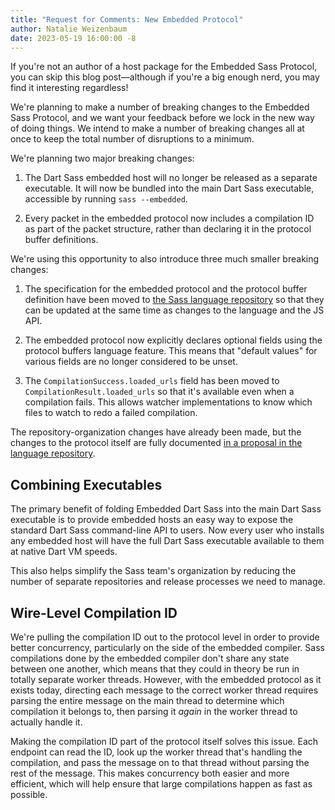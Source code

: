 ```yaml
---
title: "Request for Comments: New Embedded Protocol"
author: Natalie Weizenbaum
date: 2023-05-19 16:00:00 -8
---
```


If you're not an author of a host package for the Embedded Sass Protocol, you
can skip this blog post—although if you're a big enough nerd, you may find it
interesting regardless!

We're planning to make a number of breaking changes to the Embedded Sass
Protocol, and we want your feedback before we lock in the new way of doing
things. We intend to make a number of breaking changes all at once to keep the
total number of disruptions to a minimum.

We're planning two major breaking changes:

1. The Dart Sass embedded host will no longer be released as a separate
   executable. It will now be bundled into the main Dart Sass executable,
   accessible by running `sass --embedded`.

2. Every packet in the embedded protocol now includes a compilation ID as part
   of the packet structure, rather than declaring it in the protocol buffer
   definitions.

We're using this opportunity to also introduce three much smaller breaking
changes:

1. The specification for the embedded protocol and the protocol buffer
   definition have been moved to [the Sass language repository] so that they can
   be updated at the same time as changes to the language and the JS API.

   [the Sass language repository]: https://github.com/sass/sass/blob/main/spec/embedded-protocol.md

2. The embedded protocol now explicitly declares optional fields using the
   protocol buffers language feature. This means that "default values" for
   various fields are no longer considered to be unset.

3. The `CompilationSuccess.loaded_urls` field has been moved to
   `CompilationResult.loaded_urls` so that it's available even when a
   compilation fails. This allows watcher implementations to know which files to
   watch to redo a failed compilation.

The repository-organization changes have already been made, but the changes to
the protocol itself are fully documented [in a proposal in the language
repository].

[in a proposal in the language repository]: https://github.com/sass/sass/blob/main/proposal/embedded-protocol-2.md

## Combining Executables

The primary benefit of folding Embedded Dart Sass into the main Dart Sass
executable is to provide embedded hosts an easy way to expose the standard Dart
Sass command-line API to users. Now every user who installs any embedded host
will have the full Dart Sass executable available to them at native Dart VM
speeds.

This also helps simplify the Sass team's organization by reducing the number of
separate repositories and release processes we need to manage.

## Wire-Level Compilation ID

We're pulling the compilation ID out to the protocol level in order to provide
better concurrency, particularly on the side of the embedded compiler. Sass
compilations done by the embedded compiler don't share any state between one
another, which means that they could in theory be run in totally separate worker
threads. However, with the embedded protocol as it exists today, directing each
message to the correct worker thread requires parsing the entire message on the
main thread to determine which compilation it belongs to, then parsing it
_again_ in the worker thread to actually handle it.

Making the compilation ID part of the protocol itself solves this issue. Each
endpoint can read the ID, look up the worker thread that's handling the
compilation, and pass the message on to that thread without parsing the rest of
the message. This makes concurrency both easier and more efficient, which will
help ensure that large compilations happen as fast as possible.
